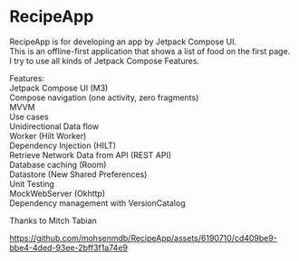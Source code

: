 # RecipeApp
RecipeApp is for developing an app by Jetpack Compose UI.  
This is an offline-first application that shows a list of food on the first page.  
I try to use all kinds of Jetpack Compose Features.

Features:  
Jetpack Compose UI (M3)  
Compose navigation (one activity, zero fragments)  
MVVM  
Use cases  
Unidirectional Data flow  
Worker (Hilt Worker)  
Dependency Injection (HILT)  
Retrieve Network Data from API (REST API)  
Database caching (Room)  
Datastore (New Shared Preferences)  
Unit Testing  
MockWebServer (Okhttp)  
Dependency management with VersionCatalog  


Thanks to Mitch Tabian


https://github.com/mohsenmdb/RecipeApp/assets/6190710/cd409be9-bbe4-4ded-93ee-2bff3f1a74e9

